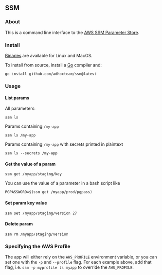 ## SSM

### About

This is a command line interface to the [AWS SSM Parameter Store](https://docs.aws.amazon.com/systems-manager/latest/userguide/what-is-systems-manager.html).

### Install

[Binaries](https://github.com/adhocteam/ssm/releases) are available for Linux and MacOS.

To install from source, install a [Go](https://golang.org/dl/) compiler and:

```
go install github.com/adhocteam/ssm@latest
```

### Usage

#### List params

All parameters:

```
ssm ls
```

Params containing `/my-app`

```
ssm ls /my-app
```

Params containing `/my-app` with secrets printed in plaintext

```
ssm ls --secrets /my-app
```

#### Get the value of a param

```
ssm get /myapp/staging/key
```

You can use the value of a parameter in a bash script like

```
PGPASSWORD=$(ssm get /myapp/prod/pgpass)
```

#### Set param key value

```
ssm set /myapp/staging/version 27
```

#### Delete param

```
ssm rm /myapp/staging/version
```

### Specifying the AWS Profile

The app will either rely on the `AWS_PROFILE` environment variable,
or you can set one with the `-p` and `--profile` flag. For each example above,
add that flag, i.e. `ssm -p myprofile ls myapp` to override the `AWS_PROFILE`.
